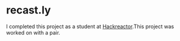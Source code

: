 # recast.ly

I completed this project as a student at <a href="https://www.hackreactor.com">Hackreactor</a>.This project was worked on with a pair.
